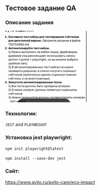 ## Тестовое задание QA

### Описание задания

![alt text](image.png)

### Технологии:
`JEST` and `PLAYWRIGHT`

### Установка jest playwright:

```npm init playwright@latest```

```npm install --save-dev jest```


### Сайт:
https://www.avito.ru/avito-care/eco-impact



